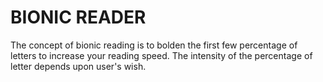 # BIONIC READER

The concept of bionic reading is to bolden the first few percentage of letters to increase your reading speed. The intensity of the percentage of letter depends upon user's wish.
